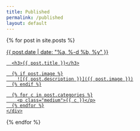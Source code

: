 ```yaml
---
title: Published
permalink: /published
layout: default
---
```


{% for post in site.posts %}

  <a class="greyscale" href="{{ post.url }}">
    <div class="creator-card">
      <p class="added right">{{ post.date | date: "%a, %-d %b, %y" }}</p>

      <h3>{{ post.title }}</h3>

      {% if post.image %}
        ![{{ post.description }}]({{ post.image }})
      {% endif %}

      {% for c in post.categories %}
        <p class="medium">{{ c }}</p>
      {% endfor %}
    </div>
  </a>
{% endfor %}
